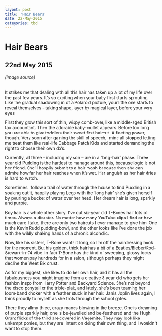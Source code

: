 ```yaml
---
layout: post
title: 'Hair Bears'
date: 22-May-2015
categories: tbd
---
```


# Hair Bears

## 22nd May 2015

<p **This post was first published in Practical Parenting Magazine,   April 2015**</p>

<p <img class="photo-horiz" src="http://www.teamjimmyjoe.com/wp-content/uploads/2012/12/Bad-Family-Photos-Hair.jpg" /></p>

<h6 <a href="http://awkwardfamilyphotos.com/">(image source)</a></h6>

<p My husband Keith and I both have luxuriant manes of hair. In this and many other ways, we are like a pair of beautiful wild stallions. Thick and full, our hair is both straight and curly, with cowlicks, knots and the occasional mystery dreadlock. All three of our children have inherited our unruly locks (sorry kids!) and this means that in this house, there is a lot of mane to manage.</p>

It strikes me that dealing with all this hair has taken up a lot of my life over the past few years. It’s so exciting when your baby first starts sprouting. Like the gradual shadowing in of a Polaroid picture, your little one starts to reveal themselves – taking shape, layer by magical layer, before your very eyes.

First they grow this sort of thin, wispy comb-over, like a middle-aged British tax accountant. Then the adorable baby-mullet appears. Before too long you are able to give toddlers their sweet first haircut. A fleeting power, though. Very soon after gaining the skill of speech,  mine all stopped letting me treat them like real-life Cabbage Patch Kids and started demanding the right to choose their own do’s.

Currently, all three – including my son – are in a ‘long-hair’ phase. Three year old Pudding is the hardest to manage around this, because logic is not her friend. She‘ll happily submit to a hair-wash because then she can admire how far her hair reaches when it’s wet. Her anguish as her hair dries is hard to watch.

Sometimes I follow a trail of water through the house to find Pudding in a soaking outfit, happily playing Lego with the ‘long hair’ she’s given herself by pouring a bucket of water over her head. Her dream hair is long, sparkly and purple.

Boy hair is a whole other story. I've cut six-year old T-Bones hair lots of times. Always a disaster. No matter how many YouTube clips I find or how much care I take, there are only two haircuts I ever manage to give him. One is the Kevin Rudd pudding-bowl, and the other looks like I’ve done the job with the wildly shaking hands of a chronic alcoholic.

Now, like his sisters, T-Bone wants it long, so I’m off the hairdressing hook for the moment. But his golden, thick hair has a bit of a Beatles/Bieber/Rod-Stewart-in-74 vibe. In fact T-Bone has the kind of sweeping, glossy locks that women pay hundreds for in a salon, although perhaps they might decline the Weet Bix crust.

As for my biggest, she likes to do her own hair, and it has all the fabulousness you might imagine from a creative 8 year old who gets her fashion inspo from Harry Potter and Backyard Science. She’s not beyond the disco ponytail or the triple-plait, and lately, she’s been teaming her loom-band choker with a feather stuck in her hair. Janis Joplin lives again, I think proudly to myself as she trots through the school gates.

There they allmy three, crazy manes blowing in the breeze. One is dreaming of purple sparkly hair, one is be-jewelled and be-feathered and the Hugh Grant flicks of the third are covered in Vegemite. They may look like unkempt ponies, but they are  intent on doing their own thing, and I wouldn't want to stop them.
